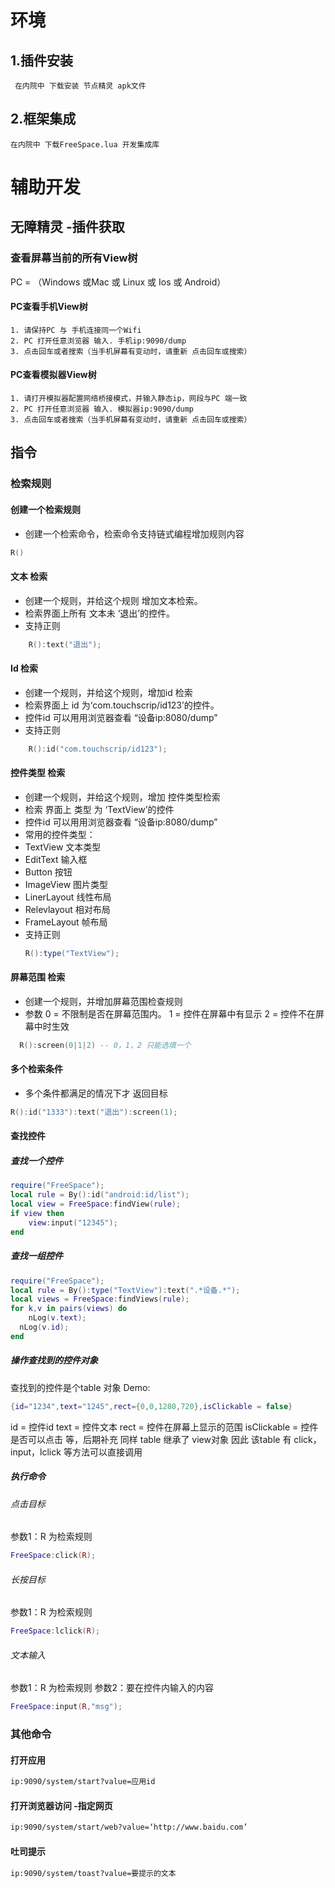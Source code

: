 # 环境
## 1.插件安装
     在内院中 下载安装 节点精灵 apk文件
## 2.框架集成
    在内院中 下载FreeSpace.lua 开发集成库
# 辅助开发
## 无障精灵 -插件获取
### 查看屏幕当前的所有View树
PC = （Windows 或Mac 或 Linux 或 Ios 或 Android）
#### PC查看手机View树
    1. 请保持PC 与 手机连接同一个Wifi
    2. PC 打开任意浏览器 输入. 手机ip:9090/dump
    3. 点击回车或者搜索（当手机屏幕有变动时，请重新 点击回车或搜索）
#### PC查看模拟器View树
    1. 请打开模拟器配置网络桥接模式，并输入静态ip，网段与PC 端一致
    2. PC 打开任意浏览器 输入. 模拟器ip:9090/dump
    3. 点击回车或者搜索（当手机屏幕有变动时，请重新 点击回车或搜索）
## 指令
### 检索规则
#### 创建一个检索规则
- 创建一个检索命令，检索命令支持链式编程增加规则内容
```lua
R()
```

#### 文本 检索
- 创建一个规则，并给这个规则 增加文本检索。
- 检索界面上所有 文本未 ‘退出’的控件。
- 支持正则
```lua
    R():text("退出");
```
#### Id 检索
- 创建一个规则，并给这个规则，增加id 检索
- 检索界面上 id 为‘com.touchscrip/id123’的控件。
- 控件id 可以用用浏览器查看 “设备ip:8080/dump”
- 支持正则
```lua
    R():id("com.touchscrip/id123");
```
#### 控件类型 检索
- 创建一个规则，并给这个规则，增加 控件类型检索
- 检索 界面上 类型 为 ‘TextView’的控件
- 控件id 可以用用浏览器查看 “设备ip:8080/dump”
- 常用的控件类型：
 - TextView  文本类型
 - EditText  输入框
 - Button 按钮
 - ImageView 图片类型
 - LinerLayout 线性布局
 - Relevlayout 相对布局
 - FrameLayout 帧布局
 - 支持正则
   ```lua
   R():type("TextView");
   ```
#### 屏幕范围 检索
- 创建一个规则，并增加屏幕范围检查规则
- 参数
   0 = 不限制是否在屏幕范围内。
   1 = 控件在屏幕中有显示
   2 = 控件不在屏幕中时生效
```lua  
  R():screen(0|1|2) -- 0，1，2 只能选填一个
```
#### 多个检索条件
- 多个条件都满足的情况下才 返回目标
```lua
R():id("1333"):text("退出"):screen(1);
```
#### 查找控件
##### 查找一个控件
```lua
require("FreeSpace");
local rule = By():id("android:id/list");
local view = FreeSpace:findView(rule);
if view then
    view:input("12345");
end
```
##### 查找一组控件
```lua
require("FreeSpace");
local rule = By():type("TextView"):text(".*设备.*");
local views = FreeSpace:findViews(rule);
for k,v in pairs(views) do
    nLog(v.text);
  nLog(v.id);
end
```
##### 操作查找到的控件对象
查找到的控件是个table 对象
Demo:
```lua
{id="1234",text="1245",rect={0,0,1280,720},isClickable = false}
```
id = 控件id
text = 控件文本
rect = 控件在屏幕上显示的范围
isClickable = 控件是否可以点击
等，后期补充
同样 table 继承了 view对象
因此 该table 有 click，input，lclick 等方法可以直接调用
##### 执行命令
###### 点击目标
参数1：R 为检索规则
```lua
FreeSpace:click(R);
```
###### 长按目标
参数1：R 为检索规则
```lua
FreeSpace:lclick(R);
```
###### 文本输入
参数1：R 为检索规则
参数2：要在控件内输入的内容
```lua
FreeSpace:input(R,"msg");
```
### 其他命令
#### 打开应用
```html
ip:9090/system/start?value=应用id
```
#### 打开浏览器访问 -指定网页
```html
ip:9090/system/start/web?value=‘http://www.baidu.com’
```
#### 吐司提示
```html
ip:9090/system/toast?value=要提示的文本
```
